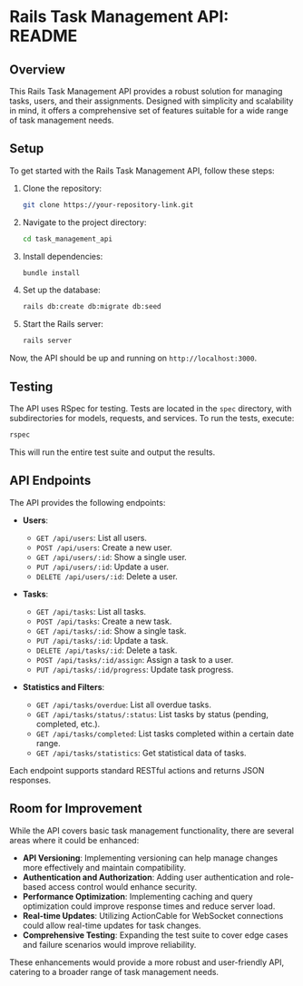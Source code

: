 # Rails Task Management API: README

## Overview

This Rails Task Management API provides a robust solution for managing tasks, users, and their assignments. Designed with simplicity and scalability in mind, it offers a comprehensive set of features suitable for a wide range of task management needs.

## Setup

To get started with the Rails Task Management API, follow these steps:

1. Clone the repository:
   ```bash
   git clone https://your-repository-link.git
   ```

2. Navigate to the project directory:
   ```bash
   cd task_management_api
   ```

3. Install dependencies:
   ```bash
   bundle install
   ```

4. Set up the database:
   ```bash
   rails db:create db:migrate db:seed
   ```

5. Start the Rails server:
   ```bash
   rails server
   ```

Now, the API should be up and running on `http://localhost:3000`.

## Testing

The API uses RSpec for testing. Tests are located in the `spec` directory, with subdirectories for models, requests, and services. To run the tests, execute:

```bash
rspec
```

This will run the entire test suite and output the results.

## API Endpoints

The API provides the following endpoints:

- **Users**:
    - `GET /api/users`: List all users.
    - `POST /api/users`: Create a new user.
    - `GET /api/users/:id`: Show a single user.
    - `PUT /api/users/:id`: Update a user.
    - `DELETE /api/users/:id`: Delete a user.

- **Tasks**:
    - `GET /api/tasks`: List all tasks.
    - `POST /api/tasks`: Create a new task.
    - `GET /api/tasks/:id`: Show a single task.
    - `PUT /api/tasks/:id`: Update a task.
    - `DELETE /api/tasks/:id`: Delete a task.
    - `POST /api/tasks/:id/assign`: Assign a task to a user.
    - `PUT /api/tasks/:id/progress`: Update task progress.

- **Statistics and Filters**:
    - `GET /api/tasks/overdue`: List all overdue tasks.
    - `GET /api/tasks/status/:status`: List tasks by status (pending, completed, etc.).
    - `GET /api/tasks/completed`: List tasks completed within a certain date range.
    - `GET /api/tasks/statistics`: Get statistical data of tasks.

Each endpoint supports standard RESTful actions and returns JSON responses.

## Room for Improvement

While the API covers basic task management functionality, there are several areas where it could be enhanced:

- **API Versioning**: Implementing versioning can help manage changes more effectively and maintain compatibility.
- **Authentication and Authorization**: Adding user authentication and role-based access control would enhance security.
- **Performance Optimization**: Implementing caching and query optimization could improve response times and reduce server load.
- **Real-time Updates**: Utilizing ActionCable for WebSocket connections could allow real-time updates for task changes.
- **Comprehensive Testing**: Expanding the test suite to cover edge cases and failure scenarios would improve reliability.

These enhancements would provide a more robust and user-friendly API, catering to a broader range of task management needs.
